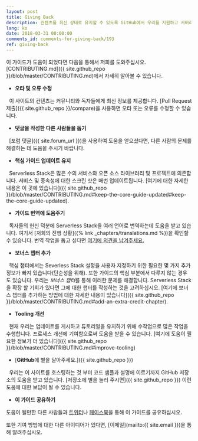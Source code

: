 ```yaml
---
layout: post
title: Giving Back
description: 컨텐츠를 최신 상태로 유지할 수 있도록 GitHub에서 우리를 지원하고 서버리스 스택에 기여하고 있습니다.
lang: ko
date: 2018-03-31 00:00:00
comments_id: comments-for-giving-back/193
ref: giving-back
---
```


이 가이드가 도움이 되었다면 다음을 통해서 저희를 도와주십시오. [CONTRIBUTING.md]({{ site.github_repo }}/blob/master/CONTRIBUTING.md)에서 자세히 알아볼 수 있습니다.

- **오타 및 오류 수정**

  이 사이트의 컨텐츠는 커뮤니티와 독자들에게 최신 정보를 제공합니다. [Pull Request 제출]({{ site.github_repo }}/compare)을 사용하면 오타 또는 오류를 수정할 수 있습니다.

- **댓글을 작성한 다른 사람들을 돕기**

  [포럼 댓글]({{ site.forum_url }})을 사용하여 도움을 얻으셨다면, 다른 사람의 문제를 해결하는 데 도움을 주시기 바랍니다.

- **핵심 가이드 업데이트 유지**

  Serverless Stack은 많은 수의 서비스와 오픈 소스 라이브러리 및 프로젝트에 의존합니다. 서비스 및 종속성에 대한 스크린 샷은 매번 업데이트됩니다. [여기에 대한 자세한 내용은 이 곳에 있습니다]({{ site.github_repo }}/blob/master/CONTRIBUTING.md#keep-the-core-guide-updated#keep-the-core-guide-updated).

- **가이드 번역에 도움주기**

  독자들의 헌신 덕분에 Serverless Stack을 여러 언어로 번역하는데 도움을 받고 있습니다. 여기서 [저희의 진행 상황]({% link _chapters/translations.md %})을 확인할 수 있습니다. 번역 작업을 돕고 싶다면 [여기에 의견을 남겨주세요.](https://discourse.serverless-stack.com/t/help-us-translate-serverless-stack/596/15)

- **보너스 챕터 추가**

  핵심 챕터에서는 Severless Stack 설정을 사용자 지정하기 위한 필요한 몇 가지 추가 정보가 빠져 있습니다(단순성을 위해). 또한 가이드의 핵심 부분에서 다루지 않는 경우도 있습니다. 우리는 *보너스 챕터*를 통해 이러한 문제를 해결합니다. Serverless Stack을 확장 할 기회가 있다면 그에 대한 챕터를 작성하는 것을 고려하십시오. [여기에 보너스 챕터를 추가하는 방법에 대한 자세한 내용이 있습니다]({{ site.github_repo }}/blob/master/CONTRIBUTING.md#add-an-extra-credit-chapter).

- **Tooling 개선**

  현재 우리는 업데이트를 게시하고 튜토리얼을 유지하기 위해 수작업으로 많은 작업을 수행합니다. 프로세스 개선에 기여함으로써 도움을 받을 수 있습니다. [여기에 도움이 필요한 정보가 더 있습니다]({{ site.github_repo }}/blob/master/CONTRIBUTING.md#improve-tooling)

- [**GitHub**에 별을 달아주세요.]({{ site.github_repo }})

  우리는 이 사이트를 호스팅하는 것 부터 코드 샘플과 설명에 이르기까지 GitHub 저장소의 도움을 받고 있습니다. [저장소에 별을 눌러 주시면]({{ site.github_repo }}) 이런 도움에 대한 보답이 될 수 있습니다.

- **이 가이드 공유하기**

도움이 될만한 다른 사람들과 <a href="https://twitter.com/intent/tweet?text={{ site.title }}&url={{ site.url }}" target="_blank">트위터</a>나 <a href="https://www.facebook.com/sharer/sharer.php?u={{ site.url }}&p[title]={{ site.title }}" target="_blank">페이스북</a>을 통해 이 가이드를 공유하십시오.

 또한 기여 방법에 대한 다른 아이디어가 있다면, [이메일](mailto:{{ site.email }})을 통해 알려주십시오.
